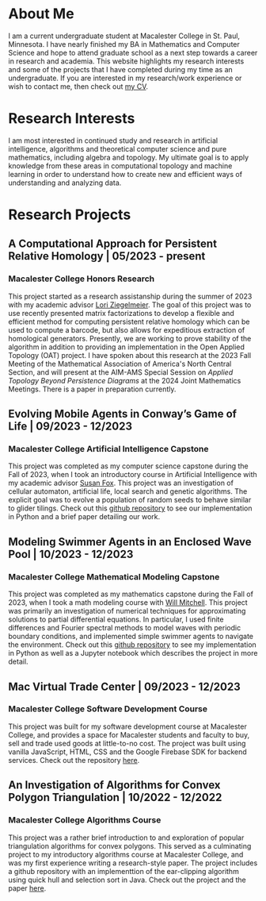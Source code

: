 # About Me

I am a current undergraduate student at Macalester College in St. Paul, Minnesota. I have nearly finished my BA in Mathematics and Computer Science and hope to attend graduate school as a next step towards a career in research and academia. This website highlights my research interests and some of the projects that I have completed during my time as an undergraduate. If you are interested in my research/work experience or wish to contact me, then check out [my CV](ChristianLentz_CV.pdf).

# Research Interests

I am most interested in continued study and research in artificial intelligence, algorithms and theoretical computer science and pure mathematics, including algebra and topology. My ultimate goal is to apply knowledge from these areas in computational topology and machine learning in order to understand how to create new and efficient ways of understanding and analyzing data. 

# Research Projects 

## A Computational Approach for Persistent Relative Homology | 05/2023 - present
### Macalester College Honors Research 

This project started as a research assistanship during the summer of 2023 with my academic advisor [Lori Ziegelmeier](https://www.loriziegelmeier.com/). The goal of this project was to use recently presented matrix factorizations to develop a flexible and efficient method for computing persistent relative homology which can be used to compute a barcode, but also allows for expeditious extraction of homological generators. Presently, we are working to prove stability of the algorithm in addition to providing an implementation in the Open Applied Topology (OAT) project. I have spoken about this research at the 2023 Fall Meeting of the Mathematical Association of America's North Central Section, and will present at the AIM-AMS Special Session on *Applied Topology Beyond Persistence Diagrams* at the 2024 Joint Mathematics Meetings. There is a paper in preparation currently. 

## Evolving Mobile Agents in Conway’s Game of Life | 09/2023 - 12/2023
### Macalester College Artificial Intelligence Capstone 

This project was completed as my computer science capstone during the Fall of 2023, when I took an introductory course in Artificial Intelligence with my academic advisor [Susan Fox](https://sites.google.com/macalester.edu/susan-fox-profile/home). This project was an investigation of cellular automaton, artificial life, local search and genetic algorithms. The explicit goal was to evolve a population of random seeds to behave similar to glider tilings. Check out this [github repository](https://github.com/comp484-IntroToAI/project-ana-christian) to see our implementation in Python and a brief paper detailing our work. 

## Modeling Swimmer Agents in an Enclosed Wave Pool | 10/2023 - 12/2023
### Macalester College Mathematical Modeling Capstone 

This project was completed as my mathematics capstone during the Fall of 2023, when I took a math modeling course with [Will Mitchell](https://sites.google.com/macalester.edu/willmitchell/home?pli=1). This project was primarily an investigation of numerical techniques for approximating solutions to partial differential equations. In particular, I used finite differences and Fourier spectral methods to model waves with periodic boundary conditions, and implemented simple swimmer agents to navigate the environment. Check out this [github repository](https://github.com/ChristianLentz/Math437Capstone) to see my implementation in Python as well as a Jupyter notebook which describes the project in more detail. 

## Mac Virtual Trade Center | 09/2023 - 12/2023 
### Macalester College Software Development Course

This project was built for my software development course at Macalester College, and provides a space for Macalester students and faculty to buy, sell and trade used goods at little-to-no cost. The project was built using vanilla JavaScript, HTML, CSS and the Google Firebase SDK for backend services. Check out the repository [here](https://github.com/ChristianLentz/comp225-project-team-Jachris/tree/main). 

## An Investigation of Algorithms for Convex Polygon Triangulation | 10/2022 - 12/2022
### Macalester College Algorithms Course

This project was a rather brief introduction to and exploration of popular triangulation algorithms for convex polygons. This served as a culminating project to my introductory algorithms course at Macalester College, and was my first experience writing a research-style paper. The project includes a github repository with an implementtion of the ear-clipping algorithm using quick hull and selection sort in Java. Check out the project and the paper [here](https://github.com/Comp-221-Macalester/algorithms-project-nolan-christian).



